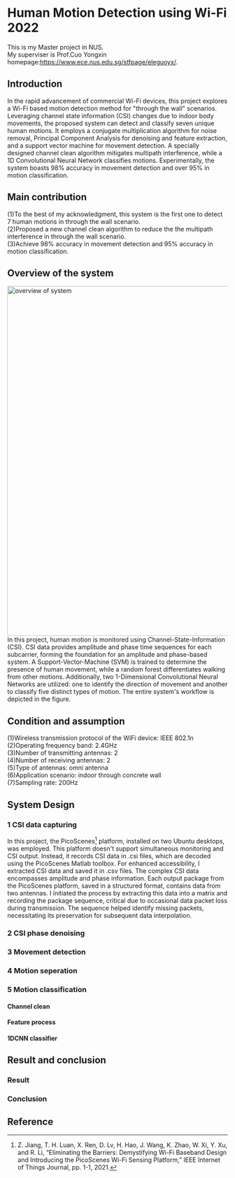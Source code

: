 # Human Motion Detection using Wi-Fi 2022
This is my Master project in NUS.<br>
My superviser is Prof.Cuo Yongxin homepage:https://www.ece.nus.edu.sg/stfpage/eleguoyx/.


## Introduction
In the rapid advancement of commercial Wi-Fi devices, this project explores a Wi-Fi based motion detection method for "through the wall" scenarios. Leveraging channel state information (CSI) changes due to indoor body movements, the proposed system can detect and classify seven unique human motions. It employs a conjugate multiplication algorithm for noise removal, Principal Component Analysis for denoising and feature extraction, and a support vector machine for movement detection. A specially designed channel clean algorithm mitigates multipath interference, while a 1D Convolutional Neural Network classifies motions. Experimentally, the system boasts 98% accuracy in movement detection and over 95% in motion classification.

## Main contribution
(1)To the best of my acknowledgment, this system is the first one to detect 7 human motions in through the wall scenario. <br>
(2)Proposed a new channel clean algorithm to reduce the the multipath interference in through the wall scenario.<br>
(3)Achieve 98% accuracy in movement detection and 95% accuracy in motion classification.<br>

## Overview of the system
<img src="https://github.com/wanrylin/Human-Motion-Detection-using-WiFi/blob/main/figure/Master%20project.png" alt="overview of system" width="800"><br>
In this project, human motion is monitored using Channel-State-Information (CSI). CSI data provides amplitude and phase time sequences for each subcarrier, forming the foundation for an amplitude and phase-based system. A Support-Vector-Machine (SVM) is trained to determine the presence of human movement, while a random forest differentiates walking from other motions. Additionally, two 1-Dimensional Convolutional Neural Networks are utilized: one to identify the direction of movement and another to classify five distinct types of motion. The entire system's workflow is depicted in the figure.

## Condition and assumption
(1)Wireless transmission protocol of the WiFi device: IEEE 802.1n <br>
(2)Operating frequency band: 2.4GHz<br>
(3)Number of transmitting antennas: 2<br>
(4)Number of receiving antennas: 2<br>
(5)Type of antennas: omni antenna<br>
(6)Application scenario: indoor through concrete wall<br>
(7)Sampling rate: 200Hz<br>

## System Design
### 1 CSI data capturing
In this project, the PicoScenes[^1] platform, installed on two Ubuntu desktops, was employed. This platform doesn't support simultaneous monitoring and CSI output. Instead, it records CSI data in .csi files, which are decoded using the PicoScenes Matlab toolbox. For enhanced accessibility, I extracted CSI data and saved it in .csv files. The complex CSI data encompasses amplitude and phase information. Each output package from the PicoScenes platform, saved in a structured format, contains data from two antennas. I initiated the process by extracting this data into a matrix and recording the package sequence, critical due to occasional data packet loss during transmission. The sequence helped identify missing packets, necessitating its preservation for subsequent data interpolation.

### 2 CSI phase denoising


### 3 Movement detection


### 4 Motion seperation


### 5 Motion classification

#### Channel clean

#### Feature process

#### 1DCNN classifier



## Result and conclusion
### Result


### Conclusion




## Reference 
[^1]:Z. Jiang, T. H. Luan, X. Ren, D. Lv, H. Hao, J. Wang, K. Zhao, W. Xi, Y. Xu, and R. Li, “Eliminating the Barriers: Demystifying Wi-Fi Baseband Design and Introducing the PicoScenes Wi-Fi Sensing Platform,” IEEE Internet of Things Journal, pp. 1-1, 2021.
